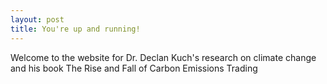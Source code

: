 ```yaml
---
layout: post
title: You're up and running!
---
```


Welcome to the website for Dr. Declan Kuch's research on climate change and his book The Rise and Fall of Carbon Emissions Trading
